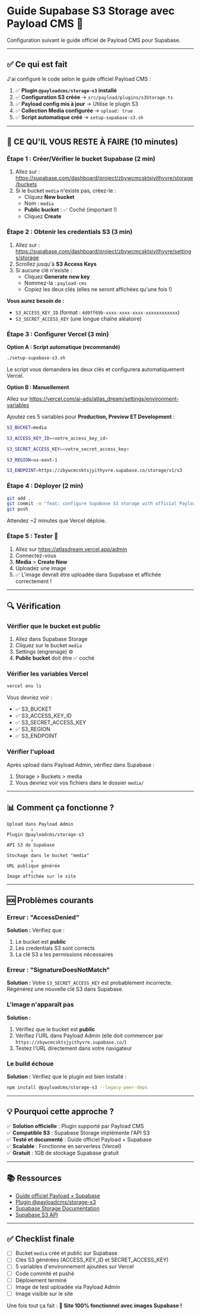 # Guide Supabase S3 Storage avec Payload CMS 🚀

Configuration suivant le guide officiel de Payload CMS pour Supabase.

---

## ✅ Ce qui est fait

J'ai configuré le code selon le guide officiel Payload CMS :

1. ✅ **Plugin `@payloadcms/storage-s3` installé**
2. ✅ **Configuration S3 créée** → `src/payload/plugins/s3Storage.ts`
3. ✅ **Payload config mis à jour** → Utilise le plugin S3
4. ✅ **Collection Media configurée** → `upload: true`
5. ✅ **Script automatique créé** → `setup-supabase-s3.sh`

---

## 🎯 CE QU'IL VOUS RESTE À FAIRE (10 minutes)

### Étape 1 : Créer/Vérifier le bucket Supabase (2 min)

1. Allez sur : https://supabase.com/dashboard/project/zbywcmcsktsjyithyvre/storage/buckets
2. Si le bucket `media` n'existe pas, créez-le :
   - Cliquez **New bucket**
   - Nom : `media`
   - **Public bucket** : ✅ Coché (important !)
   - Cliquez **Create**

### Étape 2 : Obtenir les credentials S3 (3 min)

1. Allez sur : https://supabase.com/dashboard/project/zbywcmcsktsjyithyvre/settings/storage
2. Scrollez jusqu'à **S3 Access Keys**
3. Si aucune clé n'existe :
   - Cliquez **Generate new key**
   - Nommez-la : `payload-cms`
   - Copiez les deux clés (elles ne seront affichées qu'une fois !)

**Vous aurez besoin de :**
- `S3_ACCESS_KEY_ID` (format : `4d0ff69b-xxxx-xxxx-xxxx-xxxxxxxxxxxx`)
- `S3_SECRET_ACCESS_KEY` (une longue chaîne aléatoire)

### Étape 3 : Configurer Vercel (3 min)

**Option A : Script automatique (recommandé)**

```bash
./setup-supabase-s3.sh
```

Le script vous demandera les deux clés et configurera automatiquement Vercel.

**Option B : Manuellement**

Allez sur https://vercel.com/ai-ads/atlas_dream/settings/environment-variables

Ajoutez ces 5 variables pour **Production, Preview ET Development** :

```bash
S3_BUCKET=media

S3_ACCESS_KEY_ID=<votre_access_key_id>

S3_SECRET_ACCESS_KEY=<votre_secret_access_key>

S3_REGION=us-east-1

S3_ENDPOINT=https://zbywcmcsktsjyithyvre.supabase.co/storage/v1/s3
```

### Étape 4 : Déployer (2 min)

```bash
git add .
git commit -m "feat: configure Supabase S3 storage with official Payload plugin"
git push
```

Attendez ~2 minutes que Vercel déploie.

### Étape 5 : Tester 🧪

1. Allez sur https://atlasdream.vercel.app/admin
2. Connectez-vous
3. **Media** > **Create New**
4. Uploadez une image
5. ✅ L'image devrait être uploadée dans Supabase et affichée correctement !

---

## 🔍 Vérification

### Vérifier que le bucket est public

1. Allez dans Supabase Storage
2. Cliquez sur le bucket `media`
3. Settings (engrenage) ⚙️
4. **Public bucket** doit être ✅ coché

### Vérifier les variables Vercel

```bash
vercel env ls
```

Vous devriez voir :
- ✅ S3_BUCKET
- ✅ S3_ACCESS_KEY_ID
- ✅ S3_SECRET_ACCESS_KEY
- ✅ S3_REGION
- ✅ S3_ENDPOINT

### Vérifier l'upload

Après upload dans Payload Admin, vérifiez dans Supabase :
1. Storage > Buckets > media
2. Vous devriez voir vos fichiers dans le dossier `media/`

---

## 📊 Comment ça fonctionne ?

```
Upload dans Payload Admin
         ↓
Plugin @payloadcms/storage-s3
         ↓
API S3 de Supabase
         ↓
Stockage dans le bucket "media"
         ↓
URL publique générée
         ↓
Image affichée sur le site
```

---

## 🆘 Problèmes courants

### Erreur : "AccessDenied"

**Solution :** Vérifiez que :
1. Le bucket est **public**
2. Les credentials S3 sont corrects
3. La clé S3 a les permissions nécessaires

### Erreur : "SignatureDoesNotMatch"

**Solution :** Votre `S3_SECRET_ACCESS_KEY` est probablement incorrecte. Régénérez une nouvelle clé S3 dans Supabase.

### L'image n'apparaît pas

**Solution :**
1. Vérifiez que le bucket est **public**
2. Vérifiez l'URL dans Payload Admin (elle doit commencer par `https://zbywcmcsktsjyithyvre.supabase.co/`)
3. Testez l'URL directement dans votre navigateur

### Le build échoue

**Solution :** Vérifiez que le plugin est bien installé :
```bash
npm install @payloadcms/storage-s3 --legacy-peer-deps
```

---

## 💡 Pourquoi cette approche ?

✅ **Solution officielle** : Plugin supporté par Payload CMS  
✅ **Compatible S3** : Supabase Storage implémente l'API S3  
✅ **Testé et documenté** : Guide officiel Payload + Supabase  
✅ **Scalable** : Fonctionne en serverless (Vercel)  
✅ **Gratuit** : 1GB de stockage Supabase gratuit  

---

## 📚 Ressources

- [Guide officiel Payload + Supabase](https://payloadcms.com/posts/guides/setting-up-payload-with-supabase-for-your-nextjs-app-a-step-by-step-guide)
- [Plugin @payloadcms/storage-s3](https://payloadcms.com/docs/upload/overview)
- [Supabase Storage Documentation](https://supabase.com/docs/guides/storage)
- [Supabase S3 API](https://supabase.com/docs/guides/storage/s3/authentication)

---

## ✅ Checklist finale

- [ ] Bucket `media` créé et public sur Supabase
- [ ] Clés S3 générées (ACCESS_KEY_ID et SECRET_ACCESS_KEY)
- [ ] 5 variables d'environnement ajoutées sur Vercel
- [ ] Code commité et pushé
- [ ] Déploiement terminé
- [ ] Image de test uploadée via Payload Admin
- [ ] Image visible sur le site

Une fois tout ça fait : **🎉 Site 100% fonctionnel avec images Supabase !**

